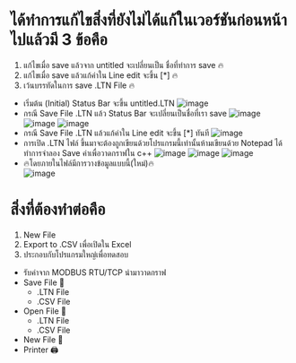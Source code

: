 # ได้ทำการแก้ไขสิ่งที่ยังไม่ได้แก้ในเวอร์ชันก่อนหน้าไปแล้วมี 3 ข้อคือ
1. แก้ไขเมื่อ save แล้วจาก untitled จะเปลี่ยนเป็น ชื่อที่ทำการ save 🔥
2. แก้ไขเมื่อ save แล้วแก้ค่าใน Line edit จะขึ้น [*] 🔥
3. เว้นบรรทัดในการ save .LTN File 🔥
* เริ่มต้น (Initial) Status Bar จะขึ้น untitled.LTN
![image](https://user-images.githubusercontent.com/81642936/154917803-181da15f-80d1-4d0f-b4f8-df95ae8532ee.png)
* กรณี Save File .LTN แล้ว Status Bar จะเปลี่ยนเป็นชื่อที่เรา save
![image](https://user-images.githubusercontent.com/81642936/154918033-a6cede73-350a-4014-85b0-81ec533b8ff3.png)
![image](https://user-images.githubusercontent.com/81642936/154918158-48e4b655-933a-4f28-8856-2b1baf12f58a.png)
![image](https://user-images.githubusercontent.com/81642936/154918218-d2719b6c-105b-4a95-a110-d3a3388e9653.png)
* กรณี Save File .LTN แล้วแก้ค่าใน Line edit จะขึ้น [*] ทันที
![image](https://user-images.githubusercontent.com/81642936/154918282-7a2b1f59-5c9d-4da2-b717-12817b6eaa5c.png)
* การเปิด .LTN ไฟล์ ขึ้นมาจะต้องถูกเขียนด้วยโปรแกรมนี้เท่านั้นห้ามเขียนด้วย Notepad ได้ทำการจำลอง Save ค่าเพื่อวาดกราฟใน c++
![image](https://user-images.githubusercontent.com/81642936/154918882-b1e494c8-082f-48e1-81c6-79d85cae3f4a.png)
![image](https://user-images.githubusercontent.com/81642936/154919059-1c2d459d-ab53-45ba-a6ff-7c04775d2bc1.png)
![image](https://user-images.githubusercontent.com/81642936/154919135-e014a945-b59f-4b0d-9afe-795d3b5633fd.png)</br>
* 🔥โดยภายในไฟล์มีการวางข้อมูลแบบนี้(ใหม่)🔥</br>
![image](https://user-images.githubusercontent.com/81642936/154978597-877edeec-60cc-4e72-bcf4-5f4090338976.png)
# สิ่งที่ต้องทำต่อคือ
1. New File 
2. Export to .CSV เพื่อเปิดใน Excel
3. ประกอบกับโปรแกรมใหญ่เพื่อทดสอบ</br>
  * รับค่าจาก MODBUS RTU/TCP นำมาวาดกราฟ</br>
  * Save File 💾
      * .LTN File
      * .CSV File</br>
  * Open File 📁
      * .LTN File</br>
      * .CSV File</br>
  * New File 📝</br>
  * Printer 🖨️
